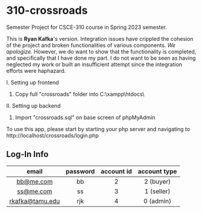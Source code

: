 # 310-crossroads
Semester Project for CSCE-310 course in Spring 2023 semester.

This is **Ryan Kafka**'s version. Integration issues have crippled the cohesion of the project and broken functionalities of various components. 
*We apologize.* However, we do want to show that the functionality is completed, and specifically that I have done my part. I do not want to be
seen as having neglected my work or built an insufficient attempt since the integration efforts were haphazard.

I. Setting up frontend
  1. Copy full "crossroads" folder into C:\xampp\htdocs\

II. Setting up backend
  1. Import "crossroads.sql" on base screen of phpMyAdmin

To use this app, please start by starting your php server and navigating to http://localhost/crossroads/login.php

## Log-In Info
| email           | password | account id | account type |
| :-------------: | :------: | :--------: | :----------: |
| bb@me.com       | bb       | 2          | 2 (buyer)    |
| ss@me.com       | ss       | 3          | 1 (seller)   |
| rkafka@tamu.edu | rjk      | 4          | 0 (admin)    |

